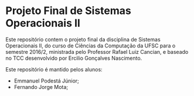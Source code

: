 # Projeto Final de Sistemas Operacionais II

Este repositório contem o projeto final da disciplina de Sistemas Operacionais II, do curso de Ciências da Computação da UFSC para o semestre 2016/2, ministrada pelo Professor Rafael Luiz Cancian, e baseado no TCC desenvolvido por Ercilio Gonçalves Nascimento.

Este repositório é mantido pelos alunos:

- Emmanuel Podestá Júnior;
- Fernando Jorge Mota;
